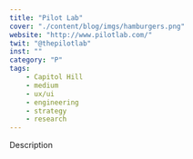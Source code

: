 ```yaml
---
title: "Pilot Lab"
cover: "./content/blog/imgs/hamburgers.png"
website: "http://www.pilotlab.com/"
twit: "@thepilotlab"
inst: ""
category: "P"
tags:
    - Capitol Hill
    - medium
    - ux/ui
    - engineering
    - strategy
    - research
---
```


Description
